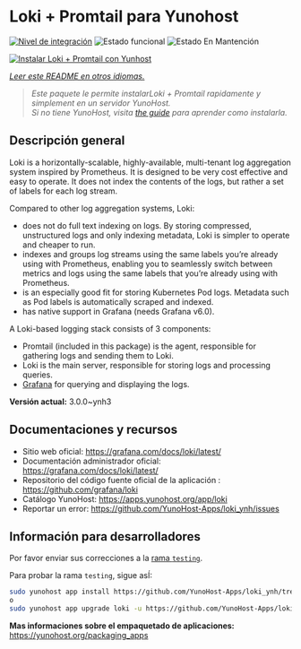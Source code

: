 <!--
Este archivo README esta generado automaticamente<https://github.com/YunoHost/apps/tree/master/tools/readme_generator>
No se debe editar a mano.
-->

# Loki + Promtail para Yunohost

[![Nivel de integración](https://dash.yunohost.org/integration/loki.svg)](https://ci-apps.yunohost.org/ci/apps/loki/) ![Estado funcional](https://ci-apps.yunohost.org/ci/badges/loki.status.svg) ![Estado En Mantención](https://ci-apps.yunohost.org/ci/badges/loki.maintain.svg)

[![Instalar Loki + Promtail con Yunhost](https://install-app.yunohost.org/install-with-yunohost.svg)](https://install-app.yunohost.org/?app=loki)

*[Leer este README en otros idiomas.](./ALL_README.md)*

> *Este paquete le permite instalarLoki + Promtail rapidamente y simplement en un servidor YunoHost.*  
> *Si no tiene YunoHost, visita [the guide](https://yunohost.org/install) para aprender como instalarla.*

## Descripción general

Loki is a horizontally-scalable, highly-available, multi-tenant log aggregation system inspired by Prometheus. It is designed to be very cost effective and easy to operate. It does not index the contents of the logs, but rather a set of labels for each log stream.

Compared to other log aggregation systems, Loki:

- does not do full text indexing on logs. By storing compressed, unstructured logs and only indexing metadata, Loki is simpler to operate and cheaper to run.
- indexes and groups log streams using the same labels you’re already using with Prometheus, enabling you to seamlessly switch between metrics and logs using the same labels that you’re already using with Prometheus.
- is an especially good fit for storing Kubernetes Pod logs. Metadata such as Pod labels is automatically scraped and indexed.
- has native support in Grafana (needs Grafana v6.0).

A Loki-based logging stack consists of 3 components:
- Promtail (included in this package) is the agent, responsible for gathering logs and sending them to Loki.
- Loki is the main server, responsible for storing logs and processing queries.
- [Grafana](https://github.com/Yunohost-Apps/grafana_ynh) for querying and displaying the logs.


**Versión actual:** 3.0.0~ynh3
## Documentaciones y recursos

- Sitio web oficial: <https://grafana.com/docs/loki/latest/>
- Documentación administrador oficial: <https://grafana.com/docs/loki/latest/>
- Repositorio del código fuente oficial de la aplicación : <https://github.com/grafana/loki>
- Catálogo YunoHost: <https://apps.yunohost.org/app/loki>
- Reportar un error: <https://github.com/YunoHost-Apps/loki_ynh/issues>

## Información para desarrolladores

Por favor enviar sus correcciones a la [rama `testing`](https://github.com/YunoHost-Apps/loki_ynh/tree/testing).

Para probar la rama `testing`, sigue asÍ:

```bash
sudo yunohost app install https://github.com/YunoHost-Apps/loki_ynh/tree/testing --debug
o
sudo yunohost app upgrade loki -u https://github.com/YunoHost-Apps/loki_ynh/tree/testing --debug
```

**Mas informaciones sobre el empaquetado de aplicaciones:** <https://yunohost.org/packaging_apps>
